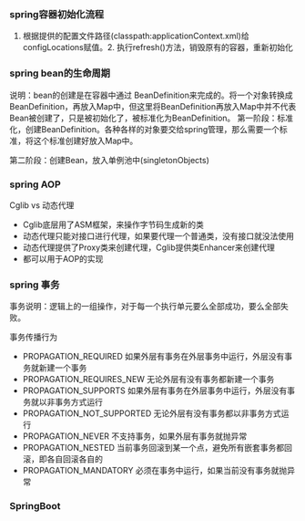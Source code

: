 ### spring容器初始化流程
1. 根据提供的配置文件路径(classpath:applicationContext.xml)给configLocations赋值。2. 执行refresh()方法，销毁原有的容器，重新初始化

### spring bean的生命周期
说明：bean的创建是在容器中通过 BeanDefinition来完成的。将一个对象转换成 BeanDefinition，再放入Map中，但这里将BeanDefinition再放入Map中并不代表Bean被创建了，只是被初始化了，被标准化为BeanDefinition。
第一阶段：标准化，创建BeanDefinition。各种各样的对象要交给spring管理，那么需要一个标准，将这个标准创建好放入Map中。

第二阶段：创建Bean，放入单例池中(singletonObjects)
### spring AOP
Cglib vs 动态代理
* Cglib底层用了ASM框架，来操作字节码生成新的类
* 动态代理只能对接口进行代理，如果要代理一个普通类，没有接口就没法使用
* 动态代理提供了Proxy类来创建代理，Cglib提供类Enhancer来创建代理
* 都可以用于AOP的实现
### spring 事务
事务说明：逻辑上的一组操作，对于每一个执行单元要么全部成功，要么全部失败。

事务传播行为

* PROPAGATION_REQUIRED       如果外层有事务在外层事务中运行，外层没有事务就新建一个事务
* PROPAGATION_REQUIRES_NEW   无论外层有没有事务都新建一个事务
* PROPAGATION_SUPPORTS       如果外层有事务在外层事务中运行，外层没有事务就以非事务方式运行
* PROPAGATION_NOT_SUPPORTED  无论外层有没有事务都以非事务方式运行
* PROPAGATION_NEVER          不支持事务，如果外层有事务就抛异常
* PROPAGATION_NESTED         当前事务回滚到某一个点，避免所有嵌套事务都回滚，即各自回滚各自的
* PROPAGATION_MANDATORY      必须在事务中运行，如果当前没有事务就抛异常
### SpringBoot
